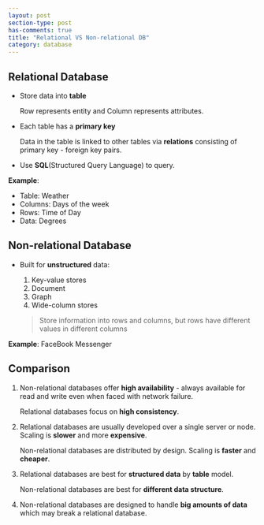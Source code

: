 ```yaml
---
layout: post
section-type: post
has-comments: true
title: "Relational VS Non-relational DB"
category: database
---
```


## Relational Database

- Store data into **table**
    
    Row represents entity and Column represents attributes.
    
- Each table has a **primary key**
    
    Data in the table is linked to other tables via **relations** consisting of primary key - foreign key pairs.
    
- Use **SQL**(Structured Query Language) to query.


**Example**: 

- Table: Weather
- Columns: Days of the week
- Rows: Time of Day
- Data: Degrees

## Non-relational Database

- Built for **unstructured** data:
    1. Key-value stores
    2. Document 
    3. Graph
    4. Wide-column stores
    
    > Store information into rows and columns, but rows have different values in different columns
    > 

**Example**: FaceBook Messenger

## Comparison

1. Non-relational databases offer **high availability** - always available for read and write even when faced with network failure.
    
    Relational databases focus on **high consistency**.
    
2. Relational databases are usually developed over a single server or node. Scaling is **slower** and more **expensive**.
    
    Non-relational databases are distributed by design. Scaling is **faster** and **cheaper**.
    
3. Relational databases are best for **structured data** by **table** model.
    
    Non-relational databases are best for **different data structure**.
    
4. Non-relational databases are designed to handle **big amounts of data** which may break a relational database.